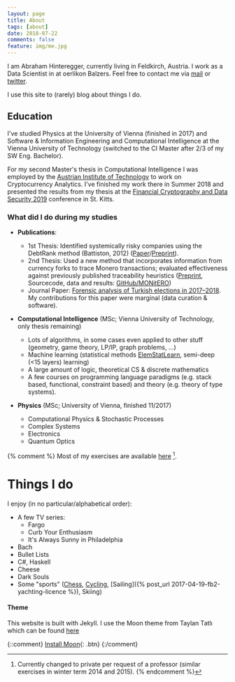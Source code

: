 ```yaml
---
layout: page
title: About
tags: [about]
date: 2018-07-22
comments: false
feature: img/me.jpg
---
```

I am Abraham Hinteregger, currently living in Feldkirch, Austria. I work as a Data Scientist in at oerlikon Balzers. Feel free to contact me via [mail](mailto:oerpli@outlook.com) or [twitter](http://twitter.com/oerpli).

I use this site to (rarely) blog about things I do. 

## Education
I've studied Physics at the University of Vienna (finished in 2017) and Software & Information Engineering and Computational Intelligence at the Vienna University of Technology (switched to the CI Master after 2/3 of my SW Eng. Bachelor). 

For my second Master's thesis in Computational Intelligence I was employed by the [Austrian Institute of Technology](http://ait.ac.at/) to work on Cryptocurrency Analytics.
I've finished my work there in Summer 2018 and presented the results from my thesis at the  [Financial Cryptography and Data Security 2019](http://fc19.ifca.ai/) conference in St. Kitts.


### What did I do during my studies

* **Publications**:
	* 1st Thesis: Identified systemically risky companies using the DebtRank method (Battiston, 2012) ([Paper](https://www.mdpi.com/1099-4300/20/10/792)/[Preprint](https://arxiv.org/abs/1801.10487)).
    * 2nd Thesis: Used a new method that incorporates information from currency forks to trace Monero transactions; evaluated effectiveness against previously published traceability heuristics ([Preprint](https://arxiv.org/abs/1812.02808), Sourcecode, data and results: [GitHub/MONitERO](https://github.com/oerpli/MONitERO))
    * Journal Paper: [Forensic analysis of Turkish elections in 2017–2018](https://journals.plos.org/plosone/article?id=10.1371/journal.pone.0204975). My contributions for this paper were marginal (data curation & software).

* **Computational Intelligence** (MSc; Vienna University of Technology, only thesis remaining)
	* Lots of algorithms, in some cases even applied to other stuff (geometry, game theory, LP/IP, graph problems, ...)
	* Machine learning (statistical methods [ElemStatLearn](http://statweb.stanford.edu/~tibs/ElemStatLearn/), semi-deep (<15 layers) learning)
	* A large amount of logic, theoretical CS & discrete mathematics
    * A few courses on programming language paradigms (e.g. stack based, functional, constraint based) and theory (e.g. theory of type systems).

* **Physics** (MSc; University of Vienna, finished 11/2017)
	* Computational Physics & Stochastic Processes
	* Complex Systems
	* Electronics
	* Quantum Optics

{% comment %}
Most of my exercises are available [here](https://github.com/oerpli/exerCIses/) [^1].

[^1]: Currently changed to private per request of a professor (similar exercises in winter term 2014 and 2015).
{% endcomment %}

# Things I do

I enjoy (in no particular/alphabetical order):

* A few TV series:
	* Fargo
	* Curb Your Enthusiasm
	* It's Always Sunny in Philadelphia
* Bach
* Bullet Lists
* C#, Haskell
* Cheese
* Dark Souls
* Some "sports" ([Chess](http://de.lichess.org/@/oerpli), [Cycling](https://www.strava.com/athletes/12093854), [Sailing]({% post_url 2017-04-19-fb2-yachting-licence %}), Skiing)


#### Theme
This website is built with Jekyll. I use the Moon theme from Taylan Tatlı which can be found [here](https://github.com/TaylanTatli/Moon)

{::comment}
[Install Moon](https://github.com/TaylanTatli/Moon){: .btn}
{:/comment}
